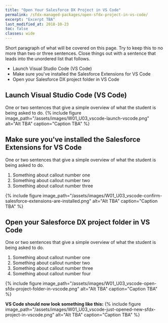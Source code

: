 ```yaml
---
title: "Open Your Salesforce DX Project in VS Code"
permalink: /sfdx-managed-packages/open-sfdx-project-in-vs-code/
excerpt: "Excerpt TBA"
last_modified_at: 2018-10-23
toc: false
classes: wide
---
```


Short paragraph of what will be covered on this page.  Try to keep this to no more than two or three sentences. Close things out with a sentence that leads into the unordered list that follows.

* Launch Visual Studio Code (VS Code)
* Make sure you've installed the Salesforce Extensions for VS Code
* Open your Salesforce DX project folder in VS Code

## Launch Visual Studio Code (VS Code)
One or two sentences that give a simple overview of what the student is being asked to do.
{% include figure image_path="/assets/images/W01_U03_vscode-launch-vscode.png" alt="Alt TBA" caption="Caption TBA" %}


## Make sure you've installed the Salesforce Extensions for VS Code
One or two sentences that give a simple overview of what the student is being asked to do.

1. Something about callout number one
2. Something about callout number two
3. Something about callout number three

{% include figure image_path="/assets/images/W01_U03_vscode-confirm-salesforce-extensions-are-installed.png" alt="Alt TBA" caption="Caption TBA" %}


## Open your Salesforce DX project folder in VS Code
One or two sentences that give a simple overview of what the student is being asked to do.

1. Something about callout number one
2. Something about callout number two
3. Something about callout number three
4. Something about callout number four

{% include figure image_path="/assets/images/W01_U03_vscode-open-sfdx-project-folder-in-vscode.png" alt="Alt TBA" caption="Caption TBA" %}

**VS Code should now look something like this:**
{% include figure image_path="/assets/images/W01_U03_vscode-just-opened-new-sfdx-project-in-vscode.png" alt="Alt TBA" caption="Caption TBA" %}